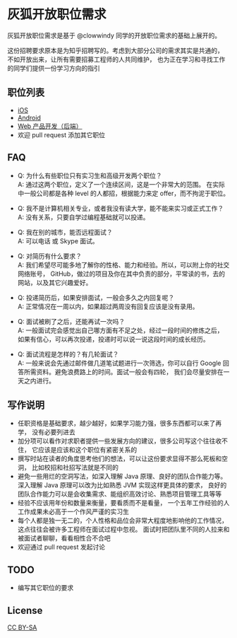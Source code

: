 灰狐开放职位需求
============

灰狐开放职位需求是基于 @clowwindy 同学的开放职位需求的基础上展开的。

这份招聘要求原本是为知乎招聘写的。考虑到大部分公司的需求其实是共通的，
不如开放出来，让所有需要招募工程师的人共同维护，
也为正在学习和寻找工作的同学们提供一份学习方向的指引

职位列表
--------

- [iOS]
- [Android]
- [Web 产品开发（后端）]
- 欢迎 pull request 添加其它职位

FAQ
---

- Q: 为什么有些职位只有实习生和高级开发两个职位？  
  A: 通过这两个职位，定义了一个连续区间，这是一个非常大的范围。
     在实际中一般公司都是各种 level 的人都招，根据能力来定 offer，而不拘泥于职位。

- Q: 我不是计算机相关专业，或者我没有读大学，能不能来实习或正式工作？  
  A: 没有关系，只要自学过编程基础就可以投递。

- Q: 我在别的城市，能否远程面试？  
  A: 可以电话 或 Skype 面试。

- Q: 对简历有什么要求？  
  A: 我们希望尽可能多地了解你的性格、能力和经验。所以，可以附上你的社交网络账号，
     GitHub，做过的项目及你在其中负责的部分，平常读的书，去的网站，以及其它兴趣爱好。

- Q: 投递简历后，如果安排面试，一般会多久之内回复呢？  
  A: 正常情况在一周以内，如果超过两周没有回复应该是没有录用。

- Q: 面试被刷了之后，还能再试一次吗？  
  A: 一般面试完会感觉出自己哪方面有不足之处，经过一段时间的修炼之后，
     如果有信心，可以再次投递，投递时可以说一说这段时间的成长经历。

- Q: 面试流程是怎样的？有几轮面试？  
  A: 一般来说会先通过邮件做几道笔试题进行一次筛选，你可以自行 Google
     回答所需资料。避免浪费路上的时间。面试一般会有四轮，
     我们会尽量安排在一天之内进行。

写作说明
--------

- 任职资格是基础要求，越少越好，如果学习能力强，很多东西都可以来了再学，
  没有必要列进去
- 加分项可以看作对求职者提供一些发展方向的建议，很多公司写这个往往收不住，
  它应该是应该和这个职位有紧密关系的
- 撰写时站在读者的角度思考他们的想法，可以让这份要求显得不那么死板和空洞，
  比如校招和社招写法就是不同的
- 避免一些用烂的空洞写法，如深入理解 Java 原理、良好的团队合作能力等。
  深入理解 Java 原理可以改为比如熟悉 JVM 实现这样更具体的要求，
  良好的团队合作能力可以是会收集需求、能组织高效讨论、熟悉项目管理工具等等
- 经验不应该用年份和数量来衡量，要看质而不是看量，
  一个五年工作经验的人工作成果未必高于一个作风严谨的实习生
- 每个人都是独一无二的，个人性格和品位会非常大程度地影响他的工作情况，
  这点往往会被许多工程师在面试过程中忽视。
  面试时把团队里不同的人拉来和被面试者聊聊，看看相性合不合吧
- 欢迎通过 pull request 发起讨论

TODO
----

- 编写其它职位的要求

License
-------

[CC BY-SA]


[CC BY-SA]: https://creativecommons.org/licenses/by-sa/4.0/
[iOS]:      jobs/iOS.md
[Android]:  jobs/Android.md
[Web 产品开发（后端）]: jobs/Web-backend.md
